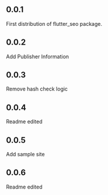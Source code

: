 ## 0.0.1
First distribution of flutter_seo package. 

## 0.0.2
Add Publisher Information

## 0.0.3
Remove hash check logic

## 0.0.4
Readme edited

## 0.0.5
Add sample site

## 0.0.6
Readme edited
